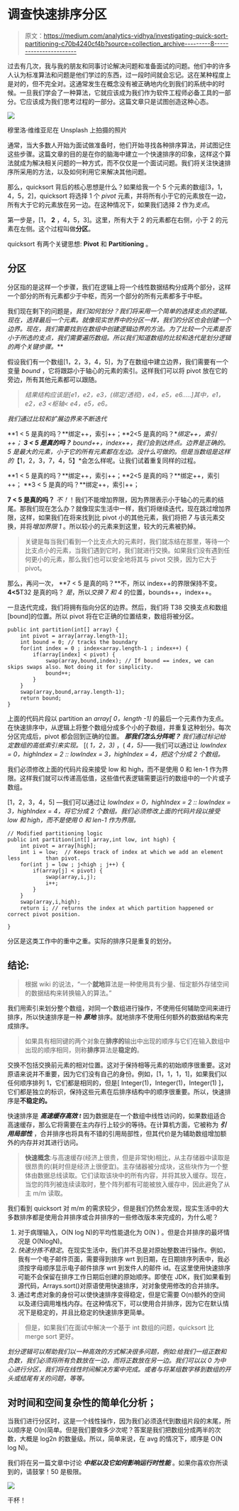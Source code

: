 # 调查快速排序分区

> 原文：<https://medium.com/analytics-vidhya/investigating-quick-sort-partitioning-c70b4240cf4b?source=collection_archive---------8----------------------->

过去有几次，我与我的朋友和同事讨论解决问题和准备面试的问题。他们中的许多人认为标准算法和问题是他们学过的东西，过一段时间就会忘记。这在某种程度上是对的，但不完全对。这通常发生在概念没有被正确地内化到我们的系统中的时候。一旦我们学会了一种算法，它就应该成为我们作为软件工程师必备工具的一部分。它应该成为我们思考过程的一部分。这篇文章只是试图创造这种心态。

![](img/3ee07d13318515e88f35e148af73feb3.png)

穆里洛·维维亚尼在 Unsplash 上拍摄的照片

通常，当大多数人开始为面试做准备时，他们开始寻找各种排序算法，并试图记住这些步骤。这篇文章的目的是在你的脑海中建立一个快速排序的印象，这样这个算法就成为解决相关问题的一种方式，而不仅仅是一个面试问题。我们将关注快速排序所采用的方法，以及如何利用它来解决其他问题。

那么，quicksort 背后的核心思想是什么？如果给我一个 5 个元素的数组[3，1，4，5，2]，quicksort 将选择 1 个 *pivot* 元素，并将所有小于它的元素放在一边，所有大于它的元素放在另一边。在这种情况下，如果我们选择 2 作为*支点*。

第一步是，[1， **2** ，4，5，3]。这里，所有大于 2 的元素都在右侧，小于 2 的元素在左侧。这个过程叫做**分区**。

quicksort 有两个关键思想: **Pivot** 和 **Partitioning** 。

## **分区**

分区指的是这样一个步骤，我们在逻辑上将一个线性数据结构分成两个部分，这样一个部分的所有元素都少于中枢，而另一个部分的所有元素都多于中枢。

我们现在剩下的问题是，*我们如何划分？*我们将采用一个简单的选择支点的逻辑。*现在，选择最后一个元素*。就像现实世界中的分区一样，我们的分区也会创建一个边界。现在，我们需要找到在数组中创建逻辑边界的方法。为了比较一个元素是否小于所选的支点，我们需要遍历数组。所以我们知道***数组的比较和迭代是划分逻辑的两个关键步骤。***

假设我们有一个数组[1，2，3，4，5]，为了在数组中建立边界，我们需要有一个变量 *bound* ，它将跟踪小于轴心的元素的索引。这样我们可以将 pivot 放在它的旁边，所有其他元素都可以跟随。

> *结果结构应该是[e1，e2，e3，(绑定/透视)，e4，e5，e6…..]其中，e1，e2，e3 <枢轴< e4，e5，e6。*

*我们通过比较和扩展边界来不断迭代*

**1 < 5 是真的吗？**绑定++，索引++；**2<5 是真的吗？**绑定++，索引++； **3 < 5 是真的吗？** bound++，index++，我们会到达终点。边界是正确的。5 是最大的元素，小于它的所有元素都在左边。没什么可做的。但是当数组是这样的*【1，2，3，7，4，5】*会怎么样呢。让我们试着重复同样的过程。

**1 < 5 是真的吗？**绑定++，索引++；**2<5 是真的吗？**绑定++，索引++； **3 < 5 是真的吗？**绑定++，索引++；

**7 < 5 是真的吗？** *不！*！我们不能增加界限，因为界限表示小于轴心的元素的结尾。那我们现在怎么办？就像现实生活中一样，我们将继续迭代，现在跳过增加界限，这样，如果我们在将来找到比 pivot 小的其他元素，我们将把 *7* 与该元素交换，并将*增加界限 1* 。所以较小的元素来到这里，较大的元素被扔掉。

> 关键是每当我们看到一个比支点大的元素时，我们就冻结在那里，等待一个比支点小的元素，当我们遇到它时，我们就进行交换。如果我们没有遇到任何更小的元素，那么我们也可以安全地将其与 pivot 交换，因为它大于 pivot。

那么，再问一次， **7 < 5 是真的吗？**不，所以 index++的界限保持不变。**4<5**T32 是真的吗？ *是*，所以*交换 7 和 4* 的位置，bounds++，index++。

一旦迭代完成，我们将拥有指向分区的边界。然后，我们将 T38 交换支点和数组[bound]的位置。所以 pivot 将在它正确的位置结束，数组将被分区。

```
public int partition(int[] array) {
    int pivot = array[array.length-1];
    int bound = 0; // tracks the boundary
    for(int index = 0 ; index<array.length-1 ; index++) {
        if(array[index] < pivot) {
            swap(array,bound,index); // If bound == index, we can skips swaps also. Not doing it for simplicity.
            bound++;
        }
    }
    swap(array,bound,array.length-1);
    return bound;
}
```

上面的代码片段以 partition an *array[ 0，length -1]* 的最后一个元素作为支点。在快速排序中，从逻辑上将整个数组分成多个小的子数组，并重复这种划分。每次分区完成后，pivot 都会回到正确的位置。 ***那我们怎么分阵呢？*** *我们通过标记给定数组的高低索引来实现。* [( *1，2，3)* ，( *4，5)*——我们可以通过让 *lowIndex = 0，highIndex = 2 :: lowIndex = 3，highIndex = 4，把这个分成 2 个数组。*

我们必须修改上面的代码片段来接受 low 和 high，而不是使用 0 和 len-1 作为界限。这样我们就可以传递高低值，这些值代表逻辑需要运行的数组中的一个片或子数组。

[1，2，3，4，5] —我们可以通过让 *lowIndex = 0，highIndex = 2 :: lowIndex = 3，highIndex = 4，将它分成 2 个数组。我们必须修改上面的代码片段以接受 low 和 high，而不是使用 0 和 len-1 作为界限。*

```
// Modified partitioning logic
public int partition(int[] array,int low, int high) {
    int pivot = array[high];
    int i = low;  // Keeps track of index at which we add an element less        than pivot.
    for(int j = low ; j<high ; j++) {
        if(array[j] < pivot) {
            swap(array,i,j);
            i++;
        }
    }
    swap(array,i,high);
    return i; // returns the index at which partition happened or correct pivot position.

}
```

分区是这类工作中的重中之重。实际的排序只是重复的划分。

## 结论:

> 根据 wiki 的说法，“一个**就地**算法是一种使用具有少量、恒定额外存储空间的数据结构来转换输入的算法。”

我们用索引来划分整个数组，对同一个数组进行操作，不使用任何辅助空间来进行排序，所以快速排序是一种 ***原地*** 排序。就地排序不使用任何额外的数据结构来完成排序。

> 如果具有相同键的两个对象在**排序的**输出中出现的顺序与它们在输入数组中出现的顺序相同，则称**排序**算法是**稳定的**。

交换不包括交换前元素的相对位置。这对于保持相等元素的初始顺序很重要。这对原语来说并不重要，因为它们没有自己的身份。例如，[1，1，1，1]，如果我们以任何顺序排列 1，它们都是相同的，但是[ Integer(1)，Integer(1)，Integer(1) ]，它们都是独立的标识，保持这些元素在后排序结构中的顺序很重要。所以，快速排序是**不稳定的。**

快速排序是 ***高速缓存高效*** *t* 因为数据是在一个数组中线性访问的，如果数组适合高速缓存，那么它将需要在主内存行上较少的等待。在计算机方面，它被称为 ***引用局部性*** ，合并排序也将具有不错的引用局部性，但其代价是为辅助数组增加额外的内存并对其进行访问。

> **快速概念**:与高速缓存(经济上很贵，但是非常快)相比，从主存储器中读取是很昂贵的(耗时但是经济上很便宜)。主存储器被分成块，这些块作为一个整体由数据总线读取。它们读取该块中的所有内容，并将其放入缓存。现在，当您的阵列被连续读取时，整个阵列都有可能被放入缓存中，因此避免了从主 m/m 读取。

我们看到 quicksort 对 m/m 的需求较少，但是我们仍然会发现，现实生活中的大多数排序都是使用合并排序或合并排序的一些修改版本来完成的，为什么呢？

1.  对于病理输入，O(N log N)的平均性能退化为 O(N ) 。但是合并排序的最坏情况是 O(NlogN)。
2.  *快速分拣不稳定*。在现实生活中，我们并不总是对原始整数进行操作。例如，我有一个电子邮件页面，需要得到排序 wrt 到日期，在日期排序列表中，我必须按字母顺序显示电子邮件排序 wrt 到发件人的邮件 id。在这里使用快速排序可能不会保留在排序工作日期后创建的原始顺序。即使在 JDK，我们如果看到源代码，Arrays.sort()对原语使用快速排序，对对象使用修改的合并排序。
3.  通过考虑对象的身份可以使快速排序变得稳定，但是它需要 O(n)额外的空间以及递归调用堆栈内存。在这种情况下，可以使用合并排序，因为它在默认情况下是稳定的，并且比稳定的快速排序更简单。

> 但是，如果我们在面试中解决一个基于 int 数组的问题，quicksort 比 merge sort 更好。

*划分逻辑可以帮助我们以一种高效的方式解决很多问题，例如:给我们一组正数和负数，我们必须将所有负数放在一边，而将正数放在另一边。我们可以以 0 为中心进行分区，我们将在线性时间解决方案中完成。或者与将某组数字移到数组的开头或结尾有关的问题，等等。*

## 对时间和空间复杂性的简单化分析；

当我们进行分区时，这是一个线性操作，因为我们必须迭代到数组片段的末尾，所以顺序是 O(n)简单。但是我们要做多少次呢？答案是我们把数组分成两半的次数，大概是 log2n 的数量级。所以，简单来说，在 avg 的情况下，顺序是 O(N log N)。

我们将在另一篇文章中讨论 ***中枢以及它如何影响运行时性能*** 。如果你喜欢你所读到的，请鼓掌！50 是极限。

![](img/a403071de72f5016c09579dd05ae2de9.png)

干杯！
